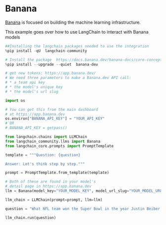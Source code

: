 # Banana


[Banana](https://www.banana.dev/about-us) is focused on building the machine learning infrastructure.

This example goes over how to use LangChain to interact with Banana models


```python
##Installing the langchain packages needed to use the integration
%pip install -qU  langchain-community
```


```python
# Install the package  https://docs.banana.dev/banana-docs/core-concepts/sdks/python
%pip install --upgrade --quiet  banana-dev
```


```python
# get new tokens: https://app.banana.dev/
# We need three parameters to make a Banana.dev API call:
# * a team api key
# * the model's unique key
# * the model's url slug

import os

# You can get this from the main dashboard
# at https://app.banana.dev
os.environ["BANANA_API_KEY"] = "YOUR_API_KEY"
# OR
# BANANA_API_KEY = getpass()
```


```python
from langchain.chains import LLMChain
from langchain_community.llms import Banana
from langchain_core.prompts import PromptTemplate
```


```python
template = """Question: {question}

Answer: Let's think step by step."""

prompt = PromptTemplate.from_template(template)
```


```python
# Both of these are found in your model's
# detail page in https://app.banana.dev
llm = Banana(model_key="YOUR_MODEL_KEY", model_url_slug="YOUR_MODEL_URL_SLUG")
```


```python
llm_chain = LLMChain(prompt=prompt, llm=llm)
```


```python
question = "What NFL team won the Super Bowl in the year Justin Beiber was born?"

llm_chain.run(question)
```
